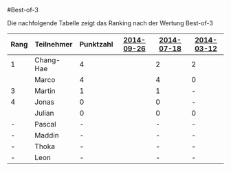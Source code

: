 #Best-of-3

Die nachfolgende Tabelle zeigt das Ranking nach der Wertung Best-of-3

Rang | Teilnehmer | Punktzahl | [2014-09-26](Challenges/2014-09-26.md) | [2014-07-18](Challenges/2014-07-18.md) | [2014-03-12](Challenges/2014-03-12.md) |
---- | ---------- | --------- | -------------------------------------- | -------------------------------------- | -------------------------------------- |
1    | Chang-Hae  | 4         |                                        | 2                                      | 2                                      |
     | Marco      | 4         |                                        | 4                                      | 0                                      |
3    | Martin     | 1         |                                        | 1                                      | -                                      |
4    | Jonas      | 0         |                                        | 0                                      | -                                      |
     | Julian     | 0         |                                        | 0                                      | 0                                      |
-    | Pascal     | -         |                                        | -                                      | -                                      |
-    | Maddin     | -         |                                        | -                                      | -                                      |
-    | Thoka      | -         |                                        | -                                      | -                                      |
-    | Leon       | -         |                                        | -                                      | -                                      |

